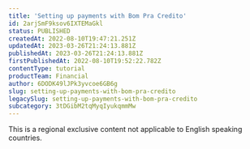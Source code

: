 ```yaml
---
title: 'Setting up payments with Bom Pra Credito'
id: 2arjSmF9ksov6IXTEMaGkl
status: PUBLISHED
createdAt: 2022-08-10T19:47:21.251Z
updatedAt: 2023-03-26T21:24:13.881Z
publishedAt: 2023-03-26T21:24:13.881Z
firstPublishedAt: 2022-08-10T19:52:22.782Z
contentType: tutorial
productTeam: Financial
author: 6DODK49lJPk3yvcoe6GB6g
slug: setting-up-payments-with-bom-pra-credito
legacySlug: setting-up-payments-with-bom-pra-credito
subcategory: 3tDGibM2tqMyqIyukqmmMw
---
```


<div class="alert alert-warning" role="alert">This is a regional exclusive content not applicable to English speaking countries.</div>
